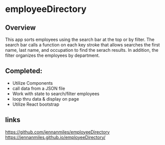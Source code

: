 # employeeDirectory

## Overview
This app sorts employees using the search bar at the top or by filter. The search bar calls a function on each key stroke that allows searches the first name, last name, and occupation to find the serach results. In addition, the filter organizes the employees by department. 

## Completed:
* Utilize Components
* call data from a JSON file
* Work with state to search/filter employees
* loop thru data & display on page
* Utilize React bootstrap


## links
https://github.com/jennanmiles/employeeDirectory 
https://jennanmiles.github.io/employeeDirectory/
